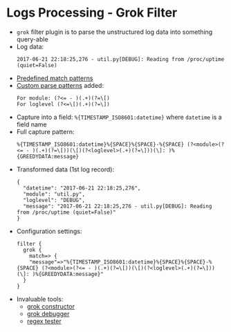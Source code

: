 # Logs Processing - Grok Filter #

* ```grok``` filter plugin is to parse the unstructured log data into something query-able
* Log data:
  ```
  2017-06-21 22:18:25,276 - util.py[DEBUG]: Reading from /proc/uptime (quiet=False)
  ```
* <a href="https://github.com/elastic/logstash/blob/v1.4.0/patterns/grok-patterns" target="_blank">Predefined match patterns</a>
* <a href="https://www.elastic.co/guide/en/logstash/current/plugins-filters-grok.html#_custom_patterns" target="_blank">Custom parse patterns</a> added:
  ```
  For module: (?<= - )(.+)(?=\[)
  For loglevel (?<=\[)(.+)(?=\])
  ```
* Capture into a field:  ```%{TIMESTAMP_ISO8601:datetime}``` where ```datetime``` is a field name
* Full capture pattern:
  ```
  %{TIMESTAMP_ISO8601:datetime}%{SPACE}%{SPACE}-%{SPACE} (?<module>(?<= - )(.+)(?=\[))(\[)(?<loglevel>(.+)(?=\]))(\]: )%{GREEDYDATA:message}
  ```
* Transformed data (1st log record):    
  ```
  {
    "datetime": "2017-06-21 22:18:25,276",
    "module": "util.py",
    "loglevel": "DEBUG",
    "message": "2017-06-21 22:18:25,276 - util.py[DEBUG]: Reading from /proc/uptime (quiet=False)"
  }
  ```
* Configuration settings:
  ```
  filter {
    grok {
      match=> {
      "message"=>"%{TIMESTAMP_ISO8601:datetime}%{SPACE}%{SPACE}-%{SPACE} (?<module>(?<= - )(.+)(?=\[))(\[)(?<loglevel>(.+)(?=\]))(\]: )%{GREEDYDATA:message}"
    }
  }
  ```
* Invaluable tools: 
  * <a href="http://grokconstructor.appspot.com/do/construction" target="_blank">grok constructor</a>
  * <a href="http://grokdebug.herokuapp.com/" target="_blank">grok debugger<a/>
  * <a href="https://regex101.com/" target="_blank">regex tester</a>